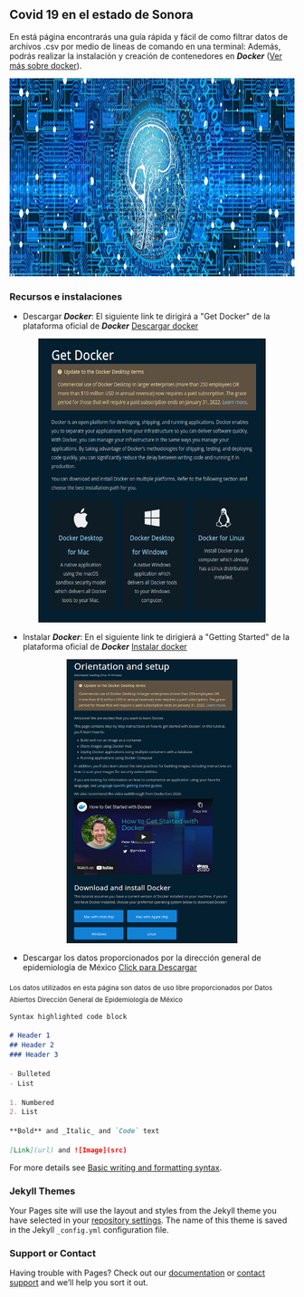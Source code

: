 ## Covid 19 en el estado de Sonora  

En está página encontrarás una guía rápida y fácil de como filtrar datos de archivos .csv por medio de lineas de comando en una terminal:
Además, podrás realizar la instalación y creación de contenedores en _**Docker**_ ([Ver más sobre docker](https://hub.docker.com/)).

<p align="center">
<img src="https://github.com/JorgeCarrizales/MCD-Covid19/raw/main/images/CD%20BACK.jpg" width="900" height="350"/>
</p>


### Recursos e instalaciones

- Descargar _**Docker**_: El siguiente link te dirigirá a "Get Docker" de la plataforma oficial de _**Docker**_ [Descargar docker](https://docs.docker.com/get-docker/)
<p align="center">
<img src="https://github.com/JorgeCarrizales/MCD-Covid19/raw/main/images/DownloadDocker.png" width="400" height="500" border="1"/>
</p>

- Instalar _**Docker**_: En el siguiente link te dirigierá a "Getting Started" de la plataforma oficial de _**Docker**_ [Instalar docker](https://docs.docker.com/get-started/)
<p align="center">
<img src="https://github.com/JorgeCarrizales/MCD-Covid19/raw/main/images/GettingStartedDocker.png" width="300" height="500" border="1"/>
</p>

- Descargar los datos proporcionados por la dirección general de epidemiología de México [Click para Descargar](https://datosabiertos.salud.gob.mx/gobmx/salud/datos_abiertos/efe/datos_abiertos_efe.zip)

<sub>Los datos utilizados en esta página son datos de uso libre proporcionados por Datos Abiertos Dirección General de Epidemiología de México</sub>


```markdown
Syntax highlighted code block

# Header 1
## Header 2
### Header 3

- Bulleted
- List

1. Numbered
2. List

**Bold** and _Italic_ and `Code` text

[Link](url) and ![Image](src)
```

For more details see [Basic writing and formatting syntax](https://docs.github.com/en/github/writing-on-github/getting-started-with-writing-and-formatting-on-github/basic-writing-and-formatting-syntax).

### Jekyll Themes

Your Pages site will use the layout and styles from the Jekyll theme you have selected in your [repository settings](https://github.com/JorgeCarrizales/MCD_Covid19/settings/pages). The name of this theme is saved in the Jekyll `_config.yml` configuration file.

### Support or Contact

Having trouble with Pages? Check out our [documentation](https://docs.github.com/categories/github-pages-basics/) or [contact support](https://support.github.com/contact) and we’ll help you sort it out.
